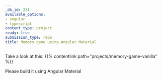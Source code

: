 ```yaml
---
_db_id: 231
available_options:
- angular
- typescript
content_type: project
ready: true
submission_type: repo
title: Memory game using Angular Material
---
```


Take a look at this: {{% contentlink path="projects/memory-game-vanilla" %}}

Please build it using Angular Material